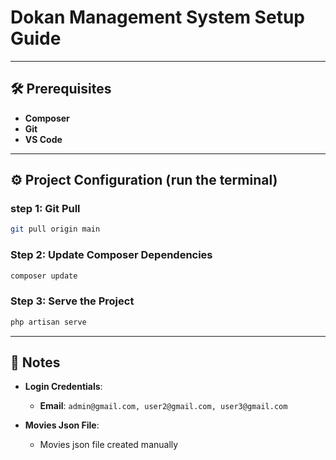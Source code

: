 # Dokan Management System Setup Guide

---

## 🛠️ Prerequisites

- **Composer**
- **Git**
- **VS Code**

---


## ⚙️ Project Configuration (run the terminal)

### **step 1: Git Pull**
```bash
git pull origin main
```

### **Step 2: Update Composer Dependencies**
```bash
composer update
```

### **Step 3: Serve the Project**
```bash
php artisan serve
```
---

## 📝 Notes

- **Login Credentials**:
  - **Email**: `admin@gmail.com, user2@gmail.com, user3@gmail.com`
  
- **Movies Json File**:
  - Movies json file created manually

